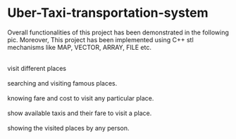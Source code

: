# Uber-Taxi-transportation-system
Overall functionalities of this project has been demonstrated in the following pic. Moreover, This project has been implemented using C++ stl mechanisms like MAP, VECTOR, ARRAY, FILE etc.

<br>visit different places</br>
<br>searching and visiting famous places.</br>
<br>knowing fare and cost to visit any particular place.</br>
<br>show available taxis and their fare to visit a place.</br>
<br>showing the visited places by any person.</br>
